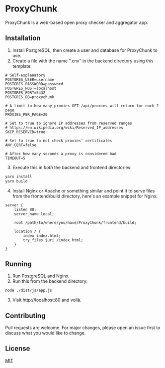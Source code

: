 # ProxyChunk

ProxyChunk is a web-based open proxy checker and aggregator app.

## Installation
1. Install PostgreSQL, then create a user and database for ProxyChunk to use.
2. Create a file with the name ".env" in the backend directory using this template:
```
# Self-explanatory
POSTGRES_USER=username
POSTGRES_PASSWORD=password
POSTGRES_HOST=localhost
POSTGRES_PORT=5432
POSTGRES_DB=proxychunk

# A limit to how many proxies GET /api/proxies will return for each ?page
PROXIES_PER_PAGE=20

# Set to true to ignore IP addresses from reserved ranges
# https://en.wikipedia.org/wiki/Reserved_IP_addresses
SKIP_RESERVED=true

# Set to true to not check proxies' certificates
ANY_CERT=false

# After how many seconds a proxy is considered bad
TIMEOUT=5
```
3. Execute this in *both* the backend and frontend directories:
```bash
yarn install
yarn build
```
4. Install Nginx or Apache or something similar and point it to serve files from the frontend/build directory, here's an example snippet for Nginx:
```
server {
	listen 80;
	server_name local;

	root /path/to/where/you/have/ProxyChunk/frontend/build;

	location / {
		index index.html;
		try_files $uri /index.html;
	}
}
```

## Running
1. Run PostgreSQL and Nginx.
2. Run this from the backend directory:
```bash
node ./dist/js/app.js
```
3. Visit http://localhost:80 and voilà.

## Contributing
Pull requests are welcome. For major changes, please open an issue first to discuss what you would like to change.

## License
[MIT](LICENSE)
